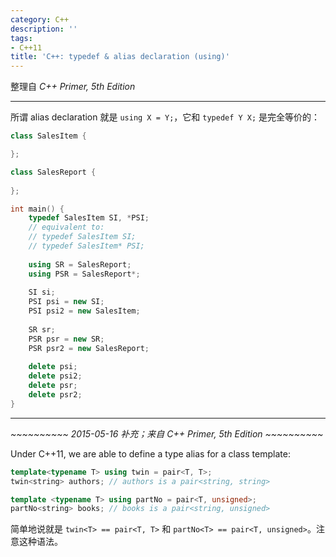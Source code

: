 ```yaml
---
category: C++
description: ''
tags:
- C++11
title: 'C++: typedef & alias declaration (using)'
---
```


整理自 _C++ Primer, 5th Edition_

-----

所谓 alias declaration 就是 `using X = Y;`，它和 `typedef Y X;` 是完全等价的：

```cpp
class SalesItem {

};

class SalesReport {
	
};

int main() {
	typedef SalesItem SI, *PSI;
	// equivalent to:
	// typedef SalesItem SI;
	// typedef SalesItem* PSI;
	
	using SR = SalesReport;
	using PSR = SalesReport*;
	
	SI si;
	PSI psi = new SI;
	PSI psi2 = new SalesItem;
	
	SR sr;
	PSR psr = new SR;
	PSR psr2 = new SalesReport;
	
	delete psi;
	delete psi2;
	delete psr;
	delete psr2;
}
```

-----

_~~~~~~~~~~ 2015-05-16 补充；来自 C++ Primer, 5th Edition ~~~~~~~~~~_

Under C++11, we are able to define a type alias for a class template:

```cpp
template<typename T> using twin = pair<T, T>;
twin<string> authors; // authors is a pair<string, string>

template <typename T> using partNo = pair<T, unsigned>;
partNo<string> books; // books is a pair<string, unsigned>
```

简单地说就是 `twin<T> == pair<T, T>` 和 `partNo<T> == pair<T, unsigned>`。注意这种语法。